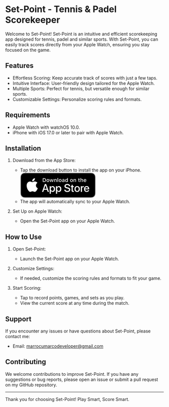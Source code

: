 # Set-Point - Tennis & Padel Scorekeeper

Welcome to Set-Point! Set-Point is an intuitive and efficient scorekeeping app designed for tennis, padel and similar sports. With Set-Point, you can easily track scores directly from your Apple Watch, ensuring you stay focused on the game.

## Features

- Effortless Scoring: Keep accurate track of scores with just a few taps.
- Intuitive Interface: User-friendly design tailored for the Apple Watch.
- Multiple Sports: Perfect for tennis, but versatile enough for similar sports.
- Customizable Settings: Personalize scoring rules and formats.

## Requirements

- Apple Watch with watchOS 10.0.
- iPhone with iOS 17.0 or later to pair with Apple Watch.

## Installation

1. Download from the App Store:
   - Tap the download button to install the app on your iPhone.
   [![App Store](./assets/images/app_store_logo.svg)](https://apps.apple.com/app/set-point/id6505079778)
   - The app will automatically sync to your Apple Watch.

2. Set Up on Apple Watch:
   - Open the Set-Point app on your Apple Watch.

## How to Use

1. Open Set-Point:
   - Launch the Set-Point app on your Apple Watch.

2. Customize Settings:
   - If needed, customize the scoring rules and formats to fit your game.

3. Start Scoring:
   - Tap to record points, games, and sets as you play.
   - View the current score at any time during the match.

## Support

If you encounter any issues or have questions about Set-Point, please contact me:

- Email: marrocumarcodeveloper@gmail.com

## Contributing

We welcome contributions to improve Set-Point. If you have any suggestions or bug reports, please open an issue or submit a pull request on my GitHub repository.

---

Thank you for choosing Set-Point! Play Smart, Score Smart.
